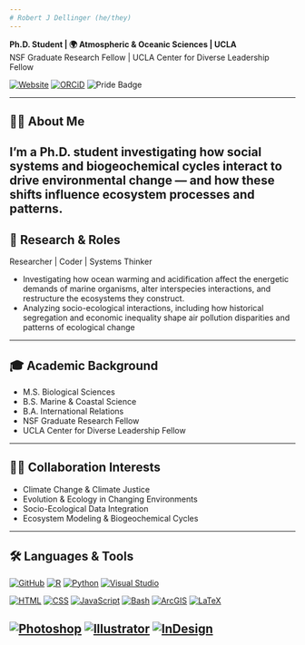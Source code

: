 ```yaml
---
# Robert J Dellinger (he/they)
---
```

**Ph.D. Student | 🌍 Atmospheric & Oceanic Sciences | UCLA**  
NSF Graduate Research Fellow | UCLA Center for Diverse Leadership Fellow  

[![Website](https://img.shields.io/badge/Website-robdellinger.com-blue?logo=google-chrome)](https://robdellinger.com)
[![ORCiD](https://img.shields.io/badge/ORCiD-0009--0009--3524--4041-black.svg)](https://orcid.org/0009-0009-3524-4041)  ![Pride Badge](https://pride-badges.pony.workers.dev/static/v1?label=&labelColor=%23555&stripeWidth=8&stripeColors=E40303%2CFF8C00%2CFFED00%2C008026%2C24408E%2C732982)

---

## ✋🏽 About Me

I’m a Ph.D. student investigating how social systems and biogeochemical cycles interact to drive environmental change — and how these shifts influence ecosystem processes and patterns.
---

## 🔬 Research & Roles

Researcher | Coder | Systems Thinker

- Investigating how ocean warming and acidification affect the energetic demands of marine organisms, alter interspecies interactions, and restructure the ecosystems they construct.
- Analyzing socio-ecological interactions, including how historical segregation and economic inequality shape air pollution disparities and patterns of ecological change  

---

## 🎓 Academic Background

- M.S. Biological Sciences  
- B.S. Marine & Coastal Science  
- B.A. International Relations  
- NSF Graduate Research Fellow  
- UCLA Center for Diverse Leadership Fellow

---

## 🤝🏽 Collaboration Interests

-  Climate Change & Climate Justice  
-  Evolution & Ecology in Changing Environments  
-  Socio-Ecological Data Integration  
-  Ecosystem Modeling & Biogeochemical Cycles

---

## 🛠️ Languages & Tools

[![GitHub](https://img.shields.io/badge/GitHub-181717?logo=github&logoColor=white)](https://github.com/)  [![R](https://img.shields.io/badge/-R-276DC3?logo=r&logoColor=white)](https://www.r-project.org/)  [![Python](https://img.shields.io/badge/-Python-3776AB?logo=python&logoColor=white)](https://www.python.org/)  [![Visual Studio](https://badgen.net/badge/icon/visualstudio?icon=visualstudio&label)](https://visualstudio.microsoft.com)  

[![HTML](https://img.shields.io/badge/-HTML5-E34F26?logo=html5&logoColor=white)](https://developer.mozilla.org/en-US/docs/Web/HTML)  [![CSS](https://img.shields.io/badge/-CSS3-1572B6?logo=css3&logoColor=white)](https://developer.mozilla.org/en-US/docs/Web/CSS)  [![JavaScript](https://img.shields.io/badge/-JS-F7DF1E?logo=javascript&logoColor=black)](https://developer.mozilla.org/en-US/docs/Web/JavaScript)  [![Bash](https://img.shields.io/badge/-Bash-4EAA25?logo=gnubash&logoColor=white)](https://www.gnu.org/software/bash/)  [![ArcGIS](https://img.shields.io/badge/-ArcGIS-4479A1?logo=esri&logoColor=white)](https://www.esri.com/)  [![LaTeX](https://img.shields.io/badge/-LaTeX-008080?logo=latex&logoColor=white)](https://www.latex-project.org/)  

[![Photoshop](https://img.shields.io/badge/-Photoshop-31A8FF?logo=adobephotoshop&logoColor=white)](https://www.adobe.com/products/photoshop.html)  [![Illustrator](https://img.shields.io/badge/-Illustrator-FF9A00?logo=adobeillustrator&logoColor=white)](https://www.adobe.com/products/illustrator.html) [![InDesign](https://img.shields.io/badge/-InDesign-EA4C89?logo=adobeindesign&logoColor=white)](https://www.adobe.com/products/indesign.html)
---
